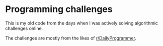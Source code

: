 # Programming challenges

This is my old code from the days when I was actively solving algorithmic challenges online.

The challenges are mostly from the likes of [r/DailyProgrammer](https://www.reddit.com/r/dailyprogrammer/).

